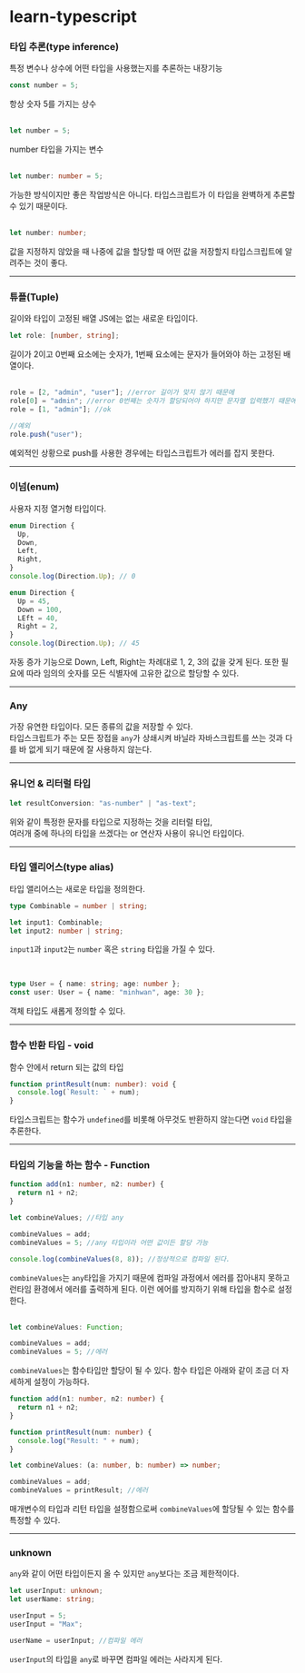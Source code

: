 # learn-typescript

### 타입 추론(type inference)

특정 변수나 상수에 어떤 타입을 사용했는지를 추론하는 내장기능

```ts
const number = 5;
```

항상 숫자 5를 가지는 상수  
<br/>

```ts
let number = 5;
```

number 타입을 가지는 변수  
<br />

```ts
let number: number = 5;
```

가능한 방식이지만 좋은 작업방식은 아니다. 타입스크립트가 이 타입을 완벽하게 추론할 수 있기 때문이다.  
<br />

```ts
let number: number;
```

값을 지정하지 않았을 때 나중에 값을 할당할 때 어떤 값을 저장할지 타입스크립트에 알려주는 것이 좋다.

---

### 튜플(Tuple)

길이와 타입이 고정된 배열 JS에는 없는 새로운 타입이다.

```ts
let role: [number, string];
```

길이가 2이고 0번째 요소에는 숫자가, 1번째 요소에는 문자가 들어와야 하는 고정된 배열이다.  
<br>

```ts
role = [2, "admin", "user"]; //error 길이가 맞지 않기 때문에
role[0] = "admin"; //error 0번째는 숫자가 할당되어야 하지만 문자열 입력했기 때문에
role = [1, "admin"]; //ok

//예외
role.push("user");
```

예외적인 상황으로 push를 사용한 경우에는 타입스크립트가 에러를 잡지 못한다.

---

### 이넘(enum)

사용자 지정 열거형 타입이다.

```ts
enum Direction {
  Up,
  Down,
  Left,
  Right,
}
console.log(Direction.Up); // 0

enum Direction {
  Up = 45,
  Down = 100,
  LEft = 40,
  Right = 2,
}
console.log(Direction.Up); // 45
```

자동 증가 기능으로 Down, Left, Right는 차례대로 1, 2, 3의 값을 갖게 된다.
또한 필요에 따라 임의의 숫자를 모든 식별자에 고유한 값으로 할당할 수 있다.

---

### Any

가장 유연한 타입이다. 모든 종류의 값을 저장할 수 있다.  
타입스크립트가 주는 모든 장접을 `any`가 상쇄시켜 바닐라 자바스크립트를 쓰는 것과 다를 바 없게 되기 때문에 잘 사용하지 않는다.

---

### 유니언 & 리터럴 타입

```ts
let resultConversion: "as-number" | "as-text";
```

위와 같이 특정한 문자를 타입으로 지정하는 것을 리터럴 타입,  
여러개 중에 하나의 타입을 쓰겠다는 or 연산자 사용이 유니언 타입이다.

---

### 타입 앨리어스(type alias)

타입 앨리어스는 새로운 타입을 정의한다.

```ts
type Combinable = number | string;

let input1: Combinable;
let input2: number | string;
```

`input1`과 `input2`는 `number` 혹은 `string` 타입을 가질 수 있다.

<br>

```ts
type User = { name: string; age: number };
const user: User = { name: "minhwan", age: 30 };
```

객체 타입도 새롭게 정의할 수 있다.

---

### 함수 반환 타입 - void

함수 안에서 return 되는 값의 타입

```ts
function printResult(num: number): void {
  console.log(`Result: ` + num);
}
```

타입스크립트는 함수가 `undefined`를 비롯해 아무것도 반환하지 않는다면 `void` 타입을 추론한다.

---

### 타입의 기능을 하는 함수 - Function

```ts
function add(n1: number, n2: number) {
  return n1 + n2;
}

let combineValues; //타입 any

combineValues = add;
combineValues = 5; //any 타입이라 어떤 값이든 할당 가능

console.log(combineValues(8, 8)); //정상적으로 컴파일 된다.
```

`combineValues`는 `any`타입을 가지기 때문에 컴파일 과정에서 에러를 잡아내지 못하고 런타임 환경에서 에러를 출력하게 된다. 이런 에어를 방지하기 위해 타입을 함수로 설정한다.  
<br />

```ts
let combineValues: Function;

combineValues = add;
combineValues = 5; //에러
```

`combineValues`는 함수타입만 할당이 될 수 있다. 함수 타입은 아래와 같이 조금 더 자세하게 설정이 가능하다.

```ts
function add(n1: number, n2: number) {
  return n1 + n2;
}

function printResult(num: number) {
  console.log("Result: " + num);
}

let combineValues: (a: number, b: number) => number;

combineValues = add;
combineValues = printResult; //에러
```

매개변수의 타입과 리턴 타입을 설정함으로써 `combineValues`에 할당될 수 있는 함수를 특정할 수 있다.

---

### unknown

`any`와 같이 어떤 타입이든지 올 수 있지만 `any`보다는 조금 제한적이다.

```ts
let userInput: unknown;
let userName: string;

userInput = 5;
userInput = "Max";

userName = userInput; //컴파일 에러
```

`userInput`의 타입을 `any`로 바꾸면 컴파일 에러는 사라지게 된다.
